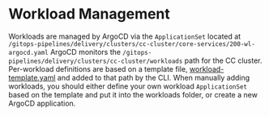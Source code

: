 # Workload Management

Workloads are managed by ArgoCD via the `ApplicationSet`
located at `/gitops-pipelines/delivery/clusters/cc-cluster/core-services/200-wl-argocd.yaml`
ArgoCD monitors the `/gitops-pipelines/delivery/clusters/cc-cluster/workloads` path for the CC cluster.
Per-workload definitions are based on a template
file, [workload-template.yaml](https://github.com/CloudGeometry/cg-devx-core/blob/main/platform/gitops-pipelines/delivery/clusters/cc-cluster/workloads/workload-template.yaml)
and added to that path by the CLI.
When manually adding workloads, you should either define your own workload `ApplicationSet` based on the template
and put it into the workloads folder, or create a new ArgoCD application.
